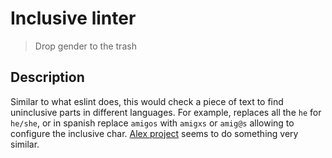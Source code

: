 # Inclusive linter

> Drop gender to the trash

## Description

Similar to what eslint does, this would check a piece of text to find 
uninclusive parts in different languages. For example, replaces all the `he` 
for `he/she`, or in spanish replace `amigos` with `amigxs` or `amig@s` allowing 
to configure the inclusive char. [Alex project](https://github.com/wooorm/alex) 
seems to do something very similar.